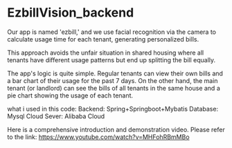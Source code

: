 # EzbillVision_backend

Our app is named 'ezbill,' and we use facial recognition via the camera to calculate usage time for each tenant, generating personalized bills. 

This approach avoids the unfair situation in shared housing where all tenants have different usage patterns but end up splitting the bill equally.

The app's logic is quite simple. Regular tenants can view their own bills and a bar chart of their usage for the past 7 days.
On the other hand, the main tenant (or landlord) can see the bills of all tenants in the same house and a pie chart showing the usage of each tenant.


what i used in this code:
Backend: Spring+Springboot+Mybatis
Database: Mysql
Cloud Sever: Alibaba Cloud



Here is a comprehensive introduction and demonstration video. Please refer to the link:
https://www.youtube.com/watch?v=MHFohRBmMBo
